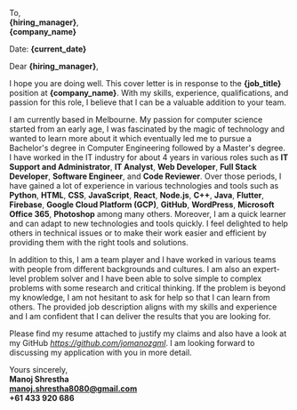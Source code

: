 To,  
**{hiring_manager}**,  
**{company_name}**

Date: **{current_date}**

Dear **{hiring_manager}**,

I hope you are doing well. This cover letter is in response to the **{job_title}** position at **{company_name}**. With my skills, experience, qualifications, and passion for this role, I believe that I can be a valuable addition to your team.

I am currently based in Melbourne. My passion for computer science started from an early age, I was fascinated by the magic of technology and wanted to learn more about it which eventually led me to pursue a Bachelor's degree in Computer Engineering followed by a Master's degree. I have worked in the IT industry for about 4 years in various roles such as **IT Support and Administrator**, **IT Analyst**, **Web Developer**, **Full Stack Developer**, **Software Engineer**, and **Code Reviewer**. Over those periods, I have gained a lot of experience in various technologies and tools such as **Python**, **HTML**, **CSS**, **JavaScript**, **React**, **Node.js**, **C++**, **Java**, **Flutter**, **Firebase**, **Google Cloud Platform (GCP)**, **GitHub**, **WordPress**, **Microsoft Office 365**, **Photoshop** among many others. Moreover, I am a quick learner and can adapt to new technologies and tools quickly. I feel delighted to help others in technical issues or to make their work easier and efficient by providing them with the right tools and solutions.

In addition to this, I am a team player and I have worked in various teams with people from different backgrounds and cultures. I am also an expert-level problem solver and I have been able to solve simple to complex problems with some research and critical thinking. If the problem is beyond my knowledge, I am not hesitant to ask for help so that I can learn from others. The provided job description aligns with my skills and experience and I am confident that I can deliver the results that you are looking for.

Please find my resume attached to justify my claims and also have a look at my GitHub *https://github.com/jomanozgml*. I am looking forward to discussing my application with you in more detail.

Yours sincerely,  
**Manoj Shrestha**  
**manoj.shrestha8080@gmail.com**  
**+61 433 920 686**